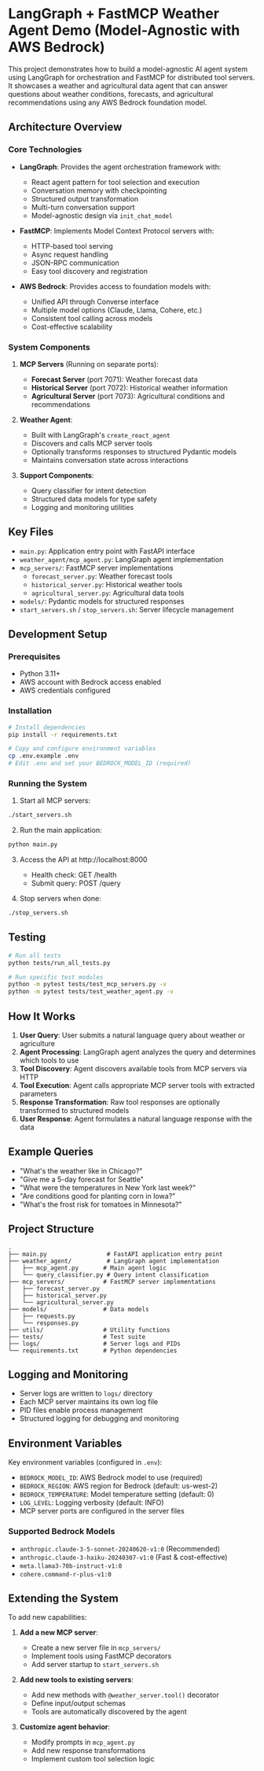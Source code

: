 # LangGraph + FastMCP Weather Agent Demo (Model-Agnostic with AWS Bedrock)

This project demonstrates how to build a model-agnostic AI agent system using LangGraph for orchestration and FastMCP for distributed tool servers. It showcases a weather and agricultural data agent that can answer questions about weather conditions, forecasts, and agricultural recommendations using any AWS Bedrock foundation model.

## Architecture Overview

### Core Technologies

- **LangGraph**: Provides the agent orchestration framework with:
  - React agent pattern for tool selection and execution
  - Conversation memory with checkpointing
  - Structured output transformation
  - Multi-turn conversation support
  - Model-agnostic design via `init_chat_model`

- **FastMCP**: Implements Model Context Protocol servers with:
  - HTTP-based tool serving
  - Async request handling
  - JSON-RPC communication
  - Easy tool discovery and registration

- **AWS Bedrock**: Provides access to foundation models with:
  - Unified API through Converse interface
  - Multiple model options (Claude, Llama, Cohere, etc.)
  - Consistent tool calling across models
  - Cost-effective scalability

### System Components

1. **MCP Servers** (Running on separate ports):
   - **Forecast Server** (port 7071): Weather forecast data
   - **Historical Server** (port 7072): Historical weather information
   - **Agricultural Server** (port 7073): Agricultural conditions and recommendations

2. **Weather Agent**: 
   - Built with LangGraph's `create_react_agent`
   - Discovers and calls MCP server tools
   - Optionally transforms responses to structured Pydantic models
   - Maintains conversation state across interactions

3. **Support Components**:
   - Query classifier for intent detection
   - Structured data models for type safety
   - Logging and monitoring utilities

## Key Files

- `main.py`: Application entry point with FastAPI interface
- `weather_agent/mcp_agent.py`: LangGraph agent implementation
- `mcp_servers/`: FastMCP server implementations
  - `forecast_server.py`: Weather forecast tools
  - `historical_server.py`: Historical weather tools
  - `agricultural_server.py`: Agricultural data tools
- `models/`: Pydantic models for structured responses
- `start_servers.sh` / `stop_servers.sh`: Server lifecycle management

## Development Setup

### Prerequisites
- Python 3.11+
- AWS account with Bedrock access enabled
- AWS credentials configured

### Installation
```bash
# Install dependencies
pip install -r requirements.txt

# Copy and configure environment variables
cp .env.example .env
# Edit .env and set your BEDROCK_MODEL_ID (required)
```

### Running the System

1. Start all MCP servers:
```bash
./start_servers.sh
```

2. Run the main application:
```bash
python main.py
```

3. Access the API at http://localhost:8000
   - Health check: GET /health
   - Submit query: POST /query

4. Stop servers when done:
```bash
./stop_servers.sh
```

## Testing

```bash
# Run all tests
python tests/run_all_tests.py

# Run specific test modules
python -m pytest tests/test_mcp_servers.py -v
python -m pytest tests/test_weather_agent.py -v
```

## How It Works

1. **User Query**: User submits a natural language query about weather or agriculture
2. **Agent Processing**: LangGraph agent analyzes the query and determines which tools to use
3. **Tool Discovery**: Agent discovers available tools from MCP servers via HTTP
4. **Tool Execution**: Agent calls appropriate MCP server tools with extracted parameters
5. **Response Transformation**: Raw tool responses are optionally transformed to structured models
6. **User Response**: Agent formulates a natural language response with the data

## Example Queries

- "What's the weather like in Chicago?"
- "Give me a 5-day forecast for Seattle"
- "What were the temperatures in New York last week?"
- "Are conditions good for planting corn in Iowa?"
- "What's the frost risk for tomatoes in Minnesota?"

## Project Structure

```
.
├── main.py                 # FastAPI application entry point
├── weather_agent/          # LangGraph agent implementation
│   ├── mcp_agent.py       # Main agent logic
│   └── query_classifier.py # Query intent classification
├── mcp_servers/           # FastMCP server implementations
│   ├── forecast_server.py
│   ├── historical_server.py
│   └── agricultural_server.py
├── models/                # Data models
│   ├── requests.py
│   └── responses.py
├── utils/                 # Utility functions
├── tests/                 # Test suite
├── logs/                  # Server logs and PIDs
└── requirements.txt       # Python dependencies
```

## Logging and Monitoring

- Server logs are written to `logs/` directory
- Each MCP server maintains its own log file
- PID files enable process management
- Structured logging for debugging and monitoring

## Environment Variables

Key environment variables (configured in `.env`):
- `BEDROCK_MODEL_ID`: AWS Bedrock model to use (required)
- `BEDROCK_REGION`: AWS region for Bedrock (default: us-west-2)
- `BEDROCK_TEMPERATURE`: Model temperature setting (default: 0)
- `LOG_LEVEL`: Logging verbosity (default: INFO)
- MCP server ports are configured in the server files

### Supported Bedrock Models
- `anthropic.claude-3-5-sonnet-20240620-v1:0` (Recommended)
- `anthropic.claude-3-haiku-20240307-v1:0` (Fast & cost-effective)
- `meta.llama3-70b-instruct-v1:0`
- `cohere.command-r-plus-v1:0`

## Extending the System

To add new capabilities:

1. **Add a new MCP server**:
   - Create a new server file in `mcp_servers/`
   - Implement tools using FastMCP decorators
   - Add server startup to `start_servers.sh`

2. **Add new tools to existing servers**:
   - Add new methods with `@weather_server.tool()` decorator
   - Define input/output schemas
   - Tools are automatically discovered by the agent

3. **Customize agent behavior**:
   - Modify prompts in `mcp_agent.py`
   - Add new response transformations
   - Implement custom tool selection logic